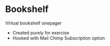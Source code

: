 # Bookshelf
Virtual bookshelf onepager
- Created purely for exercise
- Hooked with Mail Chimp Subscription option
